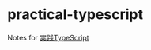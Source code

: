 # practical-typescript

Notes for [実践TypeScript](https://book.mynavi.jp/ec/products/detail/id=104703)
